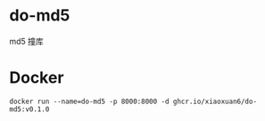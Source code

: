 # do-md5
md5 撞库


# Docker

```docker
docker run --name=do-md5 -p 8000:8000 -d ghcr.io/xiaoxuan6/do-md5:v0.1.0
```